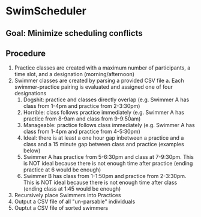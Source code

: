 # SwimScheduler
## Goal: Minimize scheduling conflicts
## Procedure
1. Practice classes are created with a maximum number of participants, a time slot, and a designation (morning/afternoon)
2. Swimmer classes are created by parsing a provided CSV file
  a. Each swimmer-practice pairing is evaluated and assigned one of four designations
    1. Dogshit: practice and classes directly overlap (e.g. Swimmer A has class from 1-4pm and practice from 2-3:30pm)
    2. Horrible: class follows practice immediately (e.g. Swimmer A has practice from 8-9am and class from 9-9:50am)
    3. Manageable: practice follows class immediately (e.g. Swimmer A has class from 1-4pm and practice from 4-5:30pm)
    4. Ideal: there is at least a one hour gap inbetween a practice and a class and a 15 minute gap between class and practice (examples below)
    5. Swimmer A has practice from 5-6:30pm and class at 7-9:30pm. This is NOT ideal because there is not enough time after practice (ending practice at 6 would be enough)
    6. Swimmer B has class from 1-1:50pm and practice  from 2-3:30pm. This is NOT ideal because there  is not enough time after class (ending class at 1:45 would be enough)
3. Recursively place Swimmers into Practices
4. Output a CSV file of all "un-parsable" individuals
5. Ouptut a CSV file of sorted swimmers
